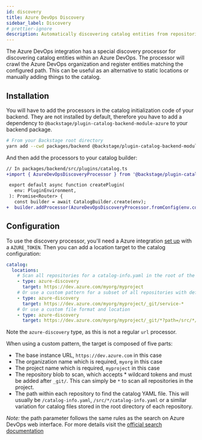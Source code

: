 ```yaml
---
id: discovery
title: Azure DevOps Discovery
sidebar_label: Discovery
# prettier-ignore
description: Automatically discovering catalog entities from repositories in an Azure DevOps organization
---
```


The Azure DevOps integration has a special discovery processor for discovering
catalog entities within an Azure DevOps. The processor will crawl the Azure
DevOps organization and register entities matching the configured path. This can
be useful as an alternative to static locations or manually adding things to the
catalog.

## Installation

You will have to add the processors in the catalog initialization code of your
backend. They are not installed by default, therefore you have to add a
dependency to `@backstage/plugin-catalog-backend-module-azure` to your backend
package.

```bash
# From your Backstage root directory
yarn add --cwd packages/backend @backstage/plugin-catalog-backend-module-azure
```

And then add the processors to your catalog builder:

```diff
// In packages/backend/src/plugins/catalog.ts
+import { AzureDevOpsDiscoveryProcessor } from '@backstage/plugin-catalog-backend-module-azure';

 export default async function createPlugin(
   env: PluginEnvironment,
 ): Promise<Router> {
   const builder = await CatalogBuilder.create(env);
+  builder.addProcessor(AzureDevOpsDiscoveryProcessor.fromConfig(env.config, { logger: env.logger }));
```

## Configuration

To use the discovery processor, you'll need a Azure integration
[set up](locations.md) with a `AZURE_TOKEN`. Then you can add a location target
to the catalog configuration:

```yaml
catalog:
  locations:
    # Scan all repositories for a catalog-info.yaml in the root of the default branch
    - type: azure-discovery
      target: https://dev.azure.com/myorg/myproject
    # Or use a custom pattern for a subset of all repositories with default repository
    - type: azure-discovery
      target: https://dev.azure.com/myorg/myproject/_git/service-*
    # Or use a custom file format and location
    - type: azure-discovery
      target: https://dev.azure.com/myorg/myproject/_git/*?path=/src/*/catalog-info.yaml
```

Note the `azure-discovery` type, as this is not a regular `url` processor.

When using a custom pattern, the target is composed of five parts:

- The base instance URL, `https://dev.azure.com` in this case
- The organization name which is required, `myorg` in this case
- The project name which is required, `myproject` in this case
- The repository blob to scan, which accepts \* wildcard tokens and must be
  added after `_git/`. This can simply be `*` to scan all repositories in the
  project.
- The path within each repository to find the catalog YAML file. This will
  usually be `/catalog-info.yaml`, `/src/*/catalog-info.yaml` or a similar
  variation for catalog files stored in the root directory of each repository.

_Note:_ the path parameter follows the same rules as the search on Azure DevOps
web interface. For more details visit the
[official search documentation](https://docs.microsoft.com/en-us/azure/devops/project/search/get-started-search?view=azure-devops)
